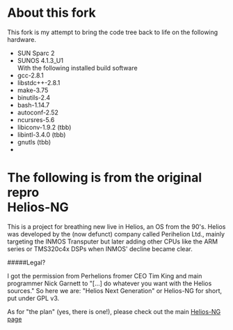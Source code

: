About this fork
===============
This fork is my attempt to bring the code tree back to life on the following hardware.
- SUN Sparc 2
- SUNOS 4.1.3_U1<br>
With the following installed build software<br>
- gcc-2.8.1
- libstdc++-2.8.1
- make-3.75
- binutils-2.4
- bash-1.14.7
- autoconf-2.52
- ncursres-5.6
- libiconv-1.9.2 (tbb)
- libintl-3.4.0 (tbb)
- gnutls (tbb)
-

The following is from the original repro<br>
Helios-NG
=========

This is a project for breathing new live in Helios, an OS from the 90's.
Helios was developed by the (now defunct) company called Perihelion Ltd., 
mainly targeting the INMOS Transputer but later adding other CPUs like
the ARM series or TMS320c4x DSPs when INMOS' decline became clear.

#####Legal?

I got the permission from Perhelions fromer CEO Tim King and main 
programmer Nick Garnett to "[...] do whatever you want with the Helios sources."
So here we are: "Helios Next Generation" or Helios-NG for short, put under
GPL v3.

As for "the plan" (yes, there is one!), please check out the main [Helios-NG page](http://www.geekdot.com/helios-ng)
